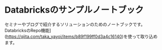 # Databricksのサンプルノートブック
セミナーやブログで紹介するソリューションのためのノートブックです。DatabricksのRepo機能](https://qiita.com/taka_yayoi/items/b89f199ff0d3a4c16140)を使って取り込めます。
